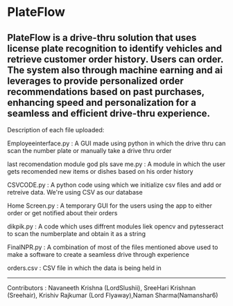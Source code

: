 # PlateFlow
PlateFlow is a drive-thru solution that uses license plate recognition to identify vehicles and retrieve customer order history. Users can order. The system also through machine earning and ai leverages  to provide personalized order recommendations based on past purchases, enhancing speed and personalization for a seamless and efficient drive-thru experience.
---------------------------------------------------------------------------------------------------------------------------------------------------------------------------------------------------------------------------------------------------------------------------

Description of each file uploaded:

Employeeinterface.py : A GUI made using python in which the drive thru can scan the number plate or manually take a drive thru order

last recomendation module god pls save me.py : A module in which the user gets recomended new items or dishes based on his order history 

CSVCODE.py : A python code using which we initialize csv files and add or retreive data. We're using CSV as our database

Home Screen.py : A  temporary GUI for the users using the app to either order or get notified about their orders

dikpik.py : A code which uses diffrent modules liek opencv and pytesseract to scan the numberplate and obtain it as a string 

FinalNPR.py : A combination of most of the files mentioned above used to make a software to create a seamless drive through experience 

orders.csv : CSV file in which the data is being held in 

---------------------------------------------------------------------------------------------------------------------------------------------------------------------------------------------------------------------------------------------------------------------------



Contributors : Navaneeth Krishna (LordSlushii), SreeHari Krishnan (Sreehair), Krishiv Rajkumar (Lord Flyaway),Naman Sharma(Namanshar6)
